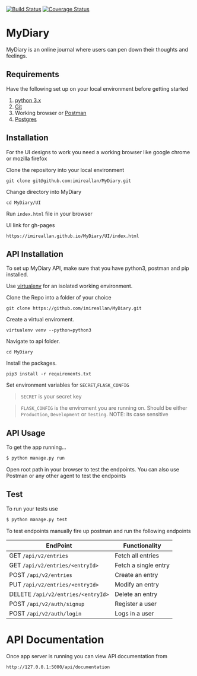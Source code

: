[![Build Status](https://travis-ci.org/imireallan/MyDiary.svg?branch=ft-api-endpoints-v1-159065510)](https://travis-ci.org/imireallan/MyDiary)
[![Coverage Status](https://coveralls.io/repos/github/imireallan/MyDiary/badge.svg?branch=ft-api-endpoints-v1-159065510)](https://coveralls.io/github/imireallan/MyDiary?branch=ft-api-endpoints-v1-159065510)

# MyDiary
MyDiary is an online journal where users can pen down their thoughts and feelings.

## Requirements
Have the following set up on your local environment before getting started

1. [python 3.x](https://www.python.org/downloads/)
2. [Git](https://git-scm.com)
3. Working browser or [Postman](https://chrome.google.com/webstore/detail/postman/fhbjgbiflinjbdggehcddcbncdddomop?utm_source=chrome-app-launcher-info-dialog)
4. [Postgres](http://www.postgresql.org)

## Installation
For the UI designs to work you need a working browser like google chrome or mozilla firefox

Clone the repository into your local environment

```
git clone git@github.com:imireallan/MyDiary.git
```

Change directory into MyDiary

```
cd MyDiary/UI
```

Run `index.html` file in your browser

UI link for gh-pages

```
https://imireallan.github.io/MyDiary/UI/index.html
```

## API Installation
To set up MyDiary API, make sure that you have python3, postman and pip installed.

Use [virtualenv](http://www.pythonforbeginners.com/basics/how-to-use-python-virtualenv) for an isolated working environment.

Clone the Repo into a folder of your choice
```
git clone https://github.com/imireallan/MyDiary.git
```

Create a virtual enviroment.
```
virtualenv venv --python=python3
```

Navigate to api folder.
```
cd MyDiary
```

Install the packages.
```
pip3 install -r requirements.txt
```

Set environment variables for `SECRET`,`FLASK_CONFIG`
> `SECRET` is your secret key

> `FLASK_CONFIG` is the enviroment you are running on. Should be either `Production`, `Development` or `Testing`. NOTE: its case sensitive


## API Usage

To get the app running...

```bash
$ python manage.py run
```

Open root path in your browser to test the endpoints. 
You can also use Postman or any other agent to test the endpoints

## Test

To run your tests use

```bash
$ python manage.py test
```

To test endpoints manually fire up postman and run the following endpoints

**EndPoint** | **Functionality**
--- | ---
GET  `/api/v2/entries` | Fetch all entries
GET  `/api/v2/entries/<entryId>` | Fetch a single entry 
POST  `/api/v2/entries` | Create an entry
PUT  `/api/v2/entries/<entryId>` | Modify an entry
DELETE  `/api/v2/entries/<entryId>` | Delete an entry
POST  `/api/v2/auth/signup` | Register a user
POST  `/api/v2/auth/login` | Logs in a user



# API Documentation
Once app server is running you can view API documentation from
```
http://127.0.0.1:5000/api/documentation
```
